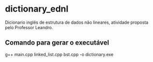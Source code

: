 # dictionary_ednl
Dicionario inglês de estrutura de dados não lineares, atividade proposta pelo Professor Leandro.


## Comando para gerar o executável

g++ main.cpp linked_list.cpp bst.cpp -o dictionary.exe
